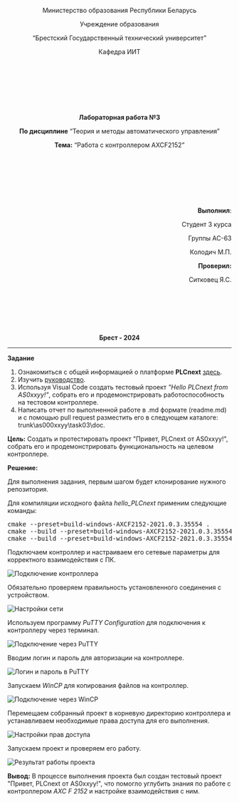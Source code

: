 <p align="center">Министерство образования Республики Беларусь</p>
<p align="center">Учреждение образования</p>
<p align="center">“Брестский Государственный технический университет”</p>
<p align="center">Кафедра ИИТ</p>
<br><br><br><br><br><br>
<p align="center"><strong>Лабораторная работа №3</strong></p>
<p align="center"><strong>По дисциплине</strong> “Теория и методы автоматического управления”</p>
<p align="center"><strong>Тема:</strong> “Работа с контроллером AXCF2152”</p>
<br><br><br><br><br><br>
<p align="right"><strong>Выполнил</strong>:</p>
<p align="right">Студент 3 курса</p>
<p align="right">Группы АС-63</p>
<p align="right">Колодич М.П.</p>
<p align="right"><strong>Проверил:</strong></p>
<p align="right">Ситковец Я.С.</p>
<br><br><br><br><br>
<p align="center"><strong>Брест - 2024</strong></p>

---

**Задание**

1. Ознакомиться с общей информацией о платформе **PLCnext** [здесь](https://www.plcnext.help/te/About/Home.htm).
2. Изучить [руководство](https://github.com/savushkin-r-d/PLCnext-howto/tree/master/HowTo%20build%20program%20Hello%20PLCnext).
3. Используя Visual Code создать тестовый проект *"Hello PLCnext from AS0xxyy!"*, собрать его и продемонстрировать работоспособность на тестовом контроллере.
4. Написать отчет по выполненной работе в .md формате (readme.md) и с помощью pull request разместить его в следующем каталоге: trunk\as000xxyy\task03\doc.


<p><strong>Цель:</strong> Создать и протестировать проект "Привет, PLCnext от AS0xxyy!", собрать его и продемонстрировать функциональность на целевом контроллере.</p>

<p><strong>Решение:</strong></p>

<p>Для выполнения задания, первым шагом будет клонирование нужного репозитория.</p>

<p>Для компиляции исходного файла <em>hello_PLCnext</em> применим следующие команды:</p>

<pre>
cmake --preset=build-windows-AXCF2152-2021.0.3.35554 .
cmake --build --preset=build-windows-AXCF2152-2021.0.3.35554 --target all
cmake --build --preset=build-windows-AXCF2152-2021.0.3.35554 --target install
</pre>

<p>Подключаем контроллер и настраиваем его сетевые параметры для корректного взаимодействия с ПК.</p>

<img src="images/conect.png" alt="Подключение контроллера">

<p>Обязательно проверяем правильность установленного соединения с устройством.</p>

<img src="images/network_conf.png" alt="Настройки сети">

<p>Используем программу <em>PuTTY Configuration</em> для подключения к контроллеру через терминал.</p>

<img src="images/PuTTY_conect.png" alt="Подключение через PuTTY">

<p>Вводим логин и пароль для авторизации на контроллере.</p>

<img src="images/PuTTY_log_pass.png" alt="Логин и пароль в PuTTY">

<p>Запускаем <em>WinCP</em> для копирования файлов на контроллер.</p>

<img src="images/WinCP_conect.png" alt="Подключение через WinCP">

<p>Перемещаем собранный проект в корневую директорию контроллера и устанавливаем необходимые права доступа для его выполнения.</p>

<img src="images/hi_PLCnext_settings.png" alt="Настройки прав доступа">

<p>Запускаем проект и проверяем его работу.</p>

<img src="images/result.png" alt="Результат работы проекта">

<p><strong>Вывод:</strong> В процессе выполнения проекта был создан тестовый проект "Привет, PLCnext от AS0xxyy!", что помогло углубить знания по работе с контроллером <em>AXC F 2152</em> и настройке взаимодействия с ним.</p>